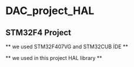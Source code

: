 #  DAC_project_HAL
## STM32F4 Project

** we used STM32F407VG and STM32CUB İDE **

** we used in this project HAL library **
